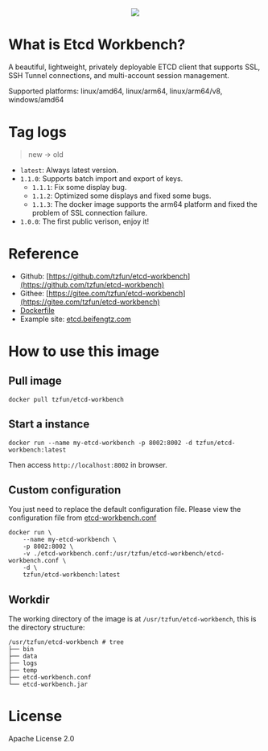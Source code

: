 <div align=center>
<img src=https://raw.githubusercontent.com/tzfun/etcd-workbench/master/web/src/design/logo.png />
</div>

# What is Etcd Workbench?

A beautiful, lightweight, privately deployable ETCD client that supports SSL, SSH Tunnel connections, and multi-account session management.

Supported platforms: linux/amd64, linux/arm64, linux/arm64/v8, windows/amd64

# Tag logs

> new -> old

* `latest`: Always latest version.
* `1.1.0`: Supports batch import and export of keys.
    * `1.1.1`: Fix some display bug.
    * `1.1.2`: Optimized some displays and fixed some bugs.
    * `1.1.3`: The docker image supports the arm64 platform and fixed the problem of SSL connection failure.
* `1.0.0`: The first public verison, enjoy it!

# Reference

* Github: [https://github.com/tzfun/etcd-workbench](https://github.com/tzfun/etcd-workbench)
* Githee: [https://gitee.com/tzfun/etcd-workbench](https://gitee.com/tzfun/etcd-workbench)
* [Dockerfile](https://github.com/tzfun/etcd-workbench/tree/master/docker)
* Example site: [etcd.beifengtz.com](http://etcd.beifengtz.com)

# How to use this image

## Pull image

```shell
docker pull tzfun/etcd-workbench
```

## Start a instance

```shell
docker run --name my-etcd-workbench -p 8002:8002 -d tzfun/etcd-workbench:latest
```

Then access `http://localhost:8002` in browser.

## Custom configuration

You just need to replace the default configuration file. Please view the configuration file from [etcd-workbench.conf](https://raw.githubusercontent.com/tzfun/etcd-workbench/master/server/src/main/resources/etcd-workbench.conf)

```shell
docker run \
    --name my-etcd-workbench \
    -p 8002:8002 \
    -v ./etcd-workbench.conf:/usr/tzfun/etcd-workbench/etcd-workbench.conf \
    -d \
    tzfun/etcd-workbench:latest
```

## Workdir

The working directory of the image is at `/usr/tzfun/etcd-workbench`, this is the directory structure:

```
/usr/tzfun/etcd-workbench # tree
├── bin
├── data
├── logs
├── temp
├── etcd-workbench.conf
└── etcd-workbench.jar
```

# License

Apache License 2.0